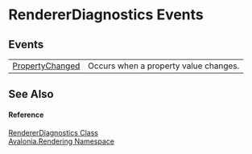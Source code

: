# RendererDiagnostics Events




## Events
<table>
<tr>
<td><a href="E_Avalonia_Rendering_RendererDiagnostics_PropertyChanged">PropertyChanged</a></td>
<td>Occurs when a property value changes.</td>
</tr>
</table>

## See Also


#### Reference
<a href="T_Avalonia_Rendering_RendererDiagnostics">RendererDiagnostics Class</a>  
<a href="N_Avalonia_Rendering">Avalonia.Rendering Namespace</a>  
